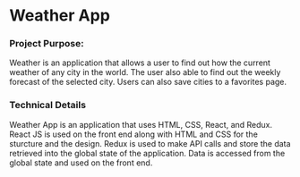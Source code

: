 # Weather App
### Project Purpose:
Weather is an application that allows a user to find out how the current weather of any city in the world. The user also able to find out the weekly forecast of the selected city. Users can also save cities to a favorites page.

### Technical Details
Weather App is an application that uses HTML, CSS, React, and Redux. React JS is used on the front end along with HTML and CSS for the sturcture and the design. Redux is used to make API calls and store the data retrieved into the global state of the application. Data is accessed from the global state and used on the front end. 

